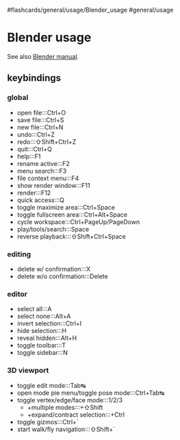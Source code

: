 #flashcards/general/usage/Blender_usage #general/usage

# Blender usage

See also [Blender manual](https://docs.blender.org/manual/en/dev/interface/keymap/blender_default.html).

## keybindings

### global

- open file:::Ctrl+O <!--SR:!2023-03-11,46,295!2023-03-12,46,296-->
- save file:::Ctrl+S <!--SR:!2023-04-13,73,316!2023-04-03,65,316-->
- new file:::Ctrl+N <!--SR:!2023-04-08,63,270!2023-03-08,43,296-->
- undo:::Ctrl+Z <!--SR:!2023-03-15,48,290!2023-03-08,43,296-->
- redo:::⇧Shift+Ctrl+Z <!--SR:!2023-03-05,40,290!2023-03-11,27,236-->
- quit:::Ctrl+Q <!--SR:!2023-03-06,41,290!2023-04-27,80,296-->
- help:::F1 <!--SR:!2023-03-05,42,290!2023-03-16,49,290-->
- rename active:::F2 <!--SR:!2023-05-02,79,276!2023-03-03,19,216-->
- menu search:::F3 <!--SR:!2023-07-15,135,296!2023-03-17,50,296-->
- file context menu:::F4 <!--SR:!2023-03-09,16,210!2023-03-26,31,256-->
- show render window:::F11 <!--SR:!2023-03-16,43,275!2023-04-03,58,276-->
- render:::F12 <!--SR:!2023-06-17,116,296!2023-03-07,42,296-->
- quick access:::Q <!--SR:!2023-04-10,57,250!2023-04-25,59,250-->
- toggle maximize area:::Ctrl+Space <!--SR:!2023-03-10,10,130!2023-04-11,58,256-->
- toggle fullscreen area:::Ctrl+Alt+Space <!--SR:!2023-04-18,49,190!2023-03-04,27,196-->
- cycle workspace:::Ctrl+PageUp/PageDown <!--SR:!2023-03-21,37,250!2023-07-03,126,296-->
- play/tools/search:::Space <!--SR:!2023-03-03,37,276!2023-03-06,39,276-->
- reverse playback:::⇧Shift+Ctrl+Space <!--SR:!2023-03-18,42,250!2023-03-25,29,215-->

### editing

- delete w/ confirmation:::X <!--SR:!2023-08-02,155,310!2023-08-15,166,316-->
- delete w/o confirmation:::Delete <!--SR:!2023-07-06,131,310!2023-03-05,38,276-->

### editor

- select all:::A <!--SR:!2023-04-11,64,276!2023-03-20,53,296-->
- select none:::Alt+A <!--SR:!2023-03-19,31,236!2023-05-04,81,276-->
- invert selection:::Ctrl+I <!--SR:!2023-04-09,56,250!2023-05-16,84,276-->
- hide selection:::H <!--SR:!2023-05-22,84,250!2023-07-04,127,290-->
- reveal hidden:::Alt+H <!--SR:!2023-04-14,61,250!2023-04-26,64,256-->
- toggle toolbar:::T <!--SR:!2023-03-04,39,290!2023-05-21,85,276-->
- toggle sidebar:::N <!--SR:!2023-04-12,59,256!2023-03-12,35,236-->

### 3D viewport

- toggle edit mode:::Tab↹ <!--SR:!2023-07-04,126,290!2023-03-21,51,296-->
- open mode pie menu/toggle pose mode:::Ctrl+Tab↹ <!--SR:!2023-03-08,37,256!2023-03-13,14,216-->
- toggle vertex/edge/face mode:::1/2/3 <!--SR:!2023-08-16,167,316!2023-03-09,44,296-->
	- +multiple modes:::+⇧Shift <!--SR:!2023-05-14,82,270!2023-03-24,53,296-->
	- +expand/contract selection:::+Ctrl <!--SR:!2023-06-15,114,296!2023-03-19,43,256-->
- toggle gizmos:::Ctrl+\` <!--SR:!2023-03-27,48,250!2023-04-20,63,256-->
- start walk/fly navigation:::⇧Shift+\` <!--SR:!2023-05-11,79,270!2023-03-16,28,175-->
